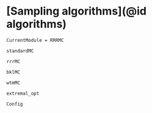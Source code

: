 # [Sampling algorithms](@id algorithms)

```@meta
CurrentModule = RRRMC
```

```@docs
standardMC
```

```@docs
rrrMC
```

```@docs
bklMC
```

```@docs
wtmMC
```

```@docs
extremal_opt
```

```@docs
Config
```



